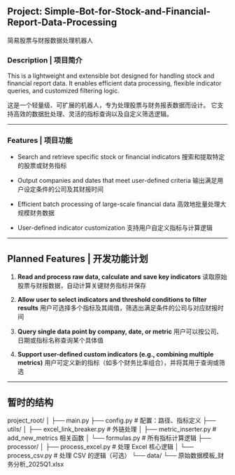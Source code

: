 ## Project: Simple-Bot-for-Stock-and-Financial-Report-Data-Processing

简易股票与财报数据处理机器人

### Description | 项目简介

This is a lightweight and extensible bot designed for handling stock and financial report data.
It enables efficient data processing, flexible indicator queries, and customized filtering logic.

这是一个轻量级、可扩展的机器人，专为处理股票与财务报表数据而设计。
它支持高效的数据批处理、灵活的指标查询以及自定义筛选逻辑。

---

### Features | 项目功能

* Search and retrieve specific stock or financial indicators
  搜索和提取特定的股票或财务指标

* Output companies and dates that meet user-defined criteria
  输出满足用户设定条件的公司及其财报时间

* Efficient batch processing of large-scale financial data
  高效地批量处理大规模财务数据

* User-defined indicator customization
  支持用户自定义指标与计算逻辑

---

## Planned Features | 开发功能计划

1. **Read and process raw data, calculate and save key indicators**
   读取原始股票与财报数据，自动计算关键财务指标并保存

2. **Allow user to select indicators and threshold conditions to filter results**
   用户可选择多个指标及其阈值，筛选出满足条件的公司与对应财报时间

3. **Query single data point by company, date, or metric**
   用户可以按公司、日期或指标名称查询某个具体值

4. **Support user-defined custom indicators (e.g., combining multiple metrics)**
   用户可定义新的指标（如多个财务比率组合），并将其用于查询或筛选
---

## 暂时的结构

project_root/
│
├── main.py
├── config.py                     # 配置：路径、指标定义
├── utils/
│   ├── excel_link_breaker.py     # 外链处理
│   ├── metric_inserter.py        # add_new_metrics 相关函数
│   └── formulas.py               # 所有指标计算逻辑
├── processor/
│   ├── process_excel.py          # 处理 Excel 核心逻辑
│   └── process_csv.py            # 处理 CSV 的逻辑（可选）
└── data/
    └── 原始数据模板_财务分析_2025Q1.xlsx
